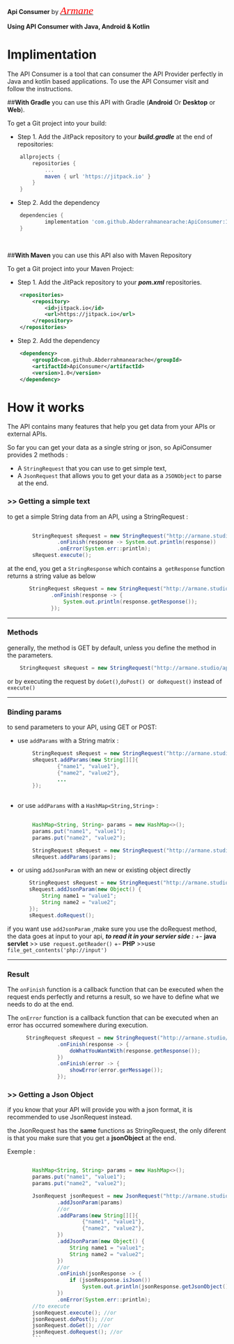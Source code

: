 **Api Consumer** by [<span style="color: red; font-size: 18pt; font-family: consolas ">*Armane*</span>](http://armane.studio "Armane")
 
**Using API Consumer with Java, Android & Kotlin**

#  Implimentation 

The API Consumer is a tool that can consumer the API Provider perfectly in Java and kotlin based applications.
To use the API Consumer visit  and follow the instructions.
 
 ##******With Gradle******
 you can use this API with Gradle (**Android** Or **Desktop** or **Web**).
 
To get a Git project into your build:

 
+ Step 1. Add the JitPack repository to your **_build.gradle_** at the end of repositories:

```groovy 
	allprojects {
		repositories {
			...
			maven { url 'https://jitpack.io' }
		}
	}
 ```

+ Step 2. Add the dependency

```groovy
	dependencies {
	        implementation 'com.github.Abderrahmanearache:ApiConsumer:1.0'
	} 
```

	
<br/> 

##******With Maven******
you can use this API also with Maven Repository 
 
To get a Git project into your Maven Project:

 
  + Step 1.
  Add the JitPack repository to your **_pom.xml_** repositories. 
  
```xml
    <repositories>
        <repository>
            <id>jitpack.io</id>
            <url>https://jitpack.io</url>
        </repository>
    </repositories>
 ```
 + Step 2. Add the dependency
 
 
```xml
	<dependency>
	    <groupId>com.github.Abderrahmanearache</groupId>
	    <artifactId>ApiConsumer</artifactId>
	    <version>1.0</version>
	</dependency>
```
 
 
# How it works 


The API contains many features that help you get data from your APIs or external APIs.

So far you can get your data as a single string or json, so ApiConsumer provides 2 methods :
- A `StringRequest` that you can use to get simple text,
- A `JsonRequest` that allows you to get your data as a `JSONObject` to parse at the end.

 ### >> Getting a simple text 

to get a simple String data from an API, using a StringRequest :
 

```java
 
        StringRequest sRequest = new StringRequest("http://armane.studio/apiconsumer/params")
                .onFinish(response -> System.out.println(response))
                .onError(System.err::println);
        sRequest.execute();

```

at the end, you get a `StringResponse` which contains a` getResponse` function returns a string value as below

  ```java 
         StringRequest sRequest = new StringRequest("http://armane.studio/apiconsumer/params")
                .onFinish(response -> {
                    System.out.println(response.getResponse());
                });
  ```
------------


### Methods
 

generally, the method is GET by default, unless you define the method in the parameters.

```java
	StringRequest sRequest = new StringRequest("http://armane.studio/apiconsumer/params",Method.POST);
```
or by executing the request by `doGet()`,`doPost() `or` doRequest()` instead of `execute() `


------------
### Binding params 


to send parameters to your API, using GET or POST:
- use `addParams` with a String matrix :

```java
        StringRequest sRequest = new StringRequest("http://armane.studio/apiconsumer/params", Method.POST);
        sRequest.addParams(new String[][]{
                {"name1", "value1"},
                {"name2", "value2"},
				...
		});
		
```

- or use  `addParams` with a `HashMap<String,String>` :

```java
			
        HashMap<String, String> params = new HashMap<>();
        params.put("name1", "value1");
        params.put("name2", "value2");

        StringRequest sRequest = new StringRequest("http://armane.studio/apiconsumer/params", Method.POST);
        sRequest.addParams(params);
```

- or using `addJsonParam` with  an new or existing object directly
 ```java
        StringRequest sRequest = new StringRequest("http://armane.studio/apiconsumer/params", Method.POST);
        sRequest.addJsonParam(new Object() {
            String name1 = "value1";
            String name2 = "value2";
        });
        sRequest.doRequest();        
```
if you want use `addJsonParam` ,make sure  you use the doRequest method, the data goes at input to your api,
***to read it in your servier side :*** 
+- **java servlet**  >> use` request.getReader()`
+- **PHP** >>use `file_get_contents('php://input')` 

------------


### Result

The `onFinish` function is a callback function that can be executed when the request ends perfectly and returns a result, so we have to define what we needs to do at the end.

The `onError` function is a callback function that can be executed when an error has occurred somewhere during execution.

```java
      StringRequest sRequest = new StringRequest("http://armane.studio/apiconsumer/params")
                .onFinish(response -> {
                    doWhatYouWantWith(response.getResponse());
                })
                .onFinish(error -> {
                    showError(error.gerMessage());
                });
```

 ### >> Getting a Json Object 

if you know that your API will provide you with a json format, it is recommended to use JsonRequest instead.

the JsonRequest has the **same** functions as StringRequest, the only diferent is that you make sure that you get a **jsonObject** at the end.


Exemple : 
```java

        HashMap<String, String> params = new HashMap<>();
        params.put("name1", "value1");
        params.put("name2", "value2");

        JsonRequest jsonRequest = new JsonRequest("http://armane.studio/apiconsumer/params")
                .addJsonParam(params)
                //or
                .addParams(new String[][]{
                        {"name1", "value1"},
                        {"name2", "value2"},
                })
                .addJsonParam(new Object() {
                    String name1 = "value1";
                    String name2 = "value2";
                })
                //or
                .onFinish(jsonResponse -> {
                    if (jsonResponse.isJson())
                        System.out.println(jsonResponse.getJsonObject().get("keyFromYourJsonResult"));
                })
                .onError(System.err::println);
        //to execute 
        jsonRequest.execute(); //or
        jsonRequest.doPost(); //or
        jsonRequest.doGet(); //or
        jsonRequest.doRequest(); //or 
		```
 
